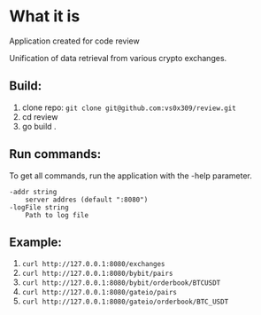 # What it is

Application created for code review

Unification of data retrieval from various crypto exchanges.

## Build:

1. clone repo: `git clone git@github.com:vs0x309/review.git`
2. cd review
3. go build .

## Run commands:

To get all commands, run the application with the -help parameter.

    -addr string
        server addres (default ":8080")
    -logFile string
        Path to log file

## Example:

1. `curl http://127.0.0.1:8080/exchanges`
2. `curl http://127.0.0.1:8080/bybit/pairs`
3. `curl http://127.0.0.1:8080/bybit/orderbook/BTCUSDT`
4. `curl http://127.0.0.1:8080/gateio/pairs`
5. `curl http://127.0.0.1:8080/gateio/orderbook/BTC_USDT`